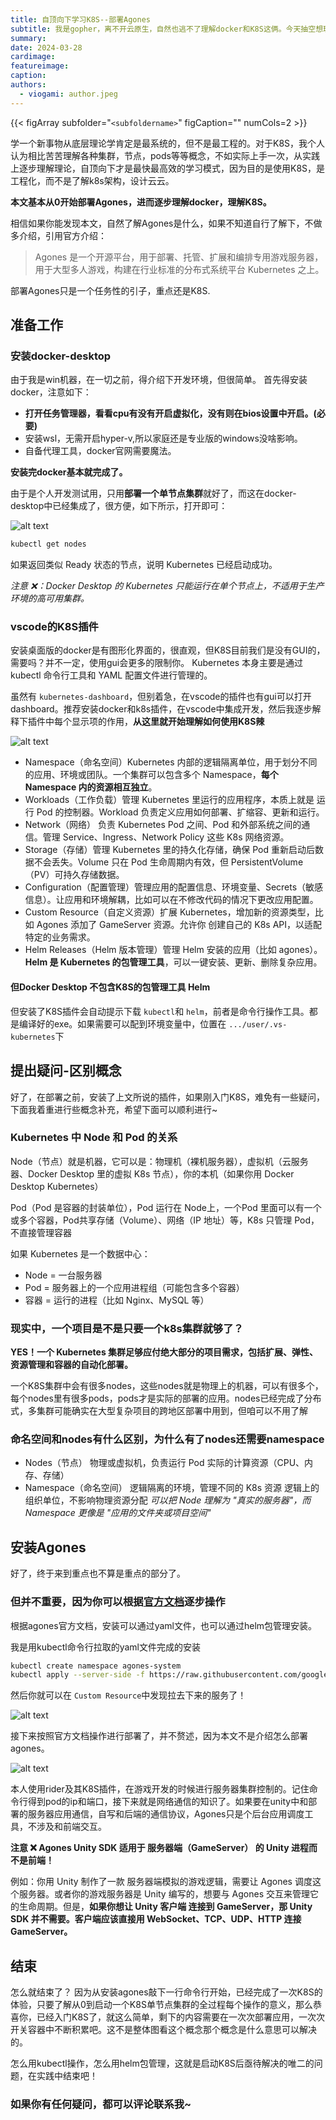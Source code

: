 ```yaml
---
title: 自顶向下学习K8S--部署Agones
subtitle: 我是gopher，离不开云原生，自然也逃不了理解docker和K8S这俩。今天抽空想玩下agones，进而对K8S有实践性的理解
summary: 
date: 2024-03-28
cardimage: 
featureimage:
caption: 
authors:
  - viogami: author.jpeg
---
```

{{< figArray subfolder="`<subfoldername>`" figCaption="" numCols=2 >}}

学一个新事物从底层理论学肯定是最系统的，但不是最工程的。对于K8S，我个人认为相比苦苦理解各种集群，节点，pods等等概念，不如实际上手一次，从实践上逐步理解理论，自顶向下才是最快最高效的学习模式，因为目的是使用K8S，是工程化，而不是了解k8s架构，设计云云。
<!--more-->

**本文基本从0开始部署Agones，进而逐步理解docker，理解K8S。**

相信如果你能发现本文，自然了解Agones是什么，如果不知道自行了解下，不做多介绍，引用官方介绍：

> Agones 是一个开源平台，用于部署、托管、扩展和编排专用游戏服务器，用于大型多人游戏，构建在行业标准的分布式系统平台
> Kubernetes 之上。

部署Agones只是一个任务性的引子，重点还是K8S.

## 准备工作

### 安装docker-desktop

由于我是win机器，在一切之前，得介绍下开发环境，但很简单。
首先得安装docker，注意如下：

- **打开任务管理器，看看cpu有没有开启虚拟化，没有则在bios设置中开启。(必要)**
- 安装wsl，无需开启hyper-v,所以家庭还是专业版的windows没啥影响。
- 自备代理工具，docker官网需要魔法。

**安装完docker基本就完成了。**

由于是个人开发测试用，只用**部署一个单节点集群**就好了，而这在docker-desktop中已经集成了，很方便，如下所示，打开即可：

![alt text](images/1.png)

```bash
kubectl get nodes
```

如果返回类似 Ready 状态的节点，说明 Kubernetes 已经启动成功。

*注意 ❌：Docker Desktop 的 Kubernetes 只能运行在单个节点上，不适用于生产环境的高可用集群。*

### vscode的K8S插件

安装桌面版的docker是有图形化界面的，很直观，但K8S目前我们是没有GUI的，需要吗？并不一定，使用gui会更多的限制你。
Kubernetes 本身主要是通过 kubectl 命令行工具和 YAML 配置文件进行管理的。

虽然有 `kubernetes-dashboard`，但别着急，在vscode的插件也有gui可以打开dashboard。推荐安装docker和k8s插件，在vscode中集成开发，然后我逐步解释下插件中每个显示项的作用，**从这里就开始理解如何使用K8S辣**

![alt text](images/2.png)

- Namespace（命名空间）Kubernetes 内部的逻辑隔离单位，用于划分不同的应用、环境或团队。一个集群可以包含多个 Namespace，**每个 Namespace 内的资源相互独立**。
- Workloads（工作负载）管理 Kubernetes 里运行的应用程序，本质上就是 运行 Pod 的控制器。Workload 负责定义应用如何部署、扩缩容、更新和运行。
- Network（网络） 负责 Kubernetes Pod 之间、Pod 和外部系统之间的通信。管理 Service、Ingress、Network Policy 这些 K8s 网络资源。
- Storage（存储）管理 Kubernetes 里的持久化存储，确保 Pod 重新启动后数据不会丢失。Volume 只在 Pod 生命周期内有效，但 PersistentVolume（PV）可持久存储数据。
- Configuration（配置管理）管理应用的配置信息、环境变量、Secrets（敏感信息）。让应用和环境解耦，比如可以在不修改代码的情况下更改应用配置。
- Custom Resource（自定义资源）扩展 Kubernetes，增加新的资源类型，比如 Agones 添加了 GameServer 资源。允许你 创建自己的 K8s API，以适配特定的业务需求。
- Helm Releases（Helm 版本管理）管理 Helm 安装的应用（比如 agones）。**Helm 是 Kubernetes 的包管理工具**，可以一键安装、更新、删除复杂应用。

#### 但Docker Desktop 不包含K8S的包管理工具 Helm

但安装了K8S插件会自动提示下载 `kubectl`和 `helm`，前者是命令行操作工具。都是编译好的exe。如果需要可以配到环境变量中，位置在 `.../user/.vs-kubernetes`下

## 提出疑问-区别概念

好了，在部署之前，安装了上文所说的插件，如果刚入门K8S，难免有一些疑问，下面我着重进行些概念补充，希望下面可以顺利进行~

### Kubernetes 中 Node 和 Pod 的关系

Node（节点）就是机器，它可以是：物理机（裸机服务器），虚拟机（云服务器、Docker Desktop 里的虚拟 K8s 节点），你的本机（如果你用 Docker Desktop Kubernetes）

Pod（Pod 是容器的封装单位），Pod 运行在 Node上，一个Pod 里面可以有一个或多个容器，Pod共享存储（Volume）、网络（IP 地址）等，K8s 只管理 Pod，不直接管理容器

如果 Kubernetes 是一个数据中心：

- Node = 一台服务器
- Pod = 服务器上的一个应用进程组（可能包含多个容器）
- 容器 = 运行的进程（比如 Nginx、MySQL 等）

### 现实中，一个项目是不是只要一个k8s集群就够了？

**YES！一个 Kubernetes 集群足够应付绝大部分的项目需求，包括扩展、弹性、资源管理和容器的自动化部署。**

一个K8S集群中会有很多nodes，这些nodes就是物理上的机器，可以有很多个，每个nodes里有很多pods，pods才是实际的部署的应用。nodes已经完成了分布式，多集群可能确实在大型复杂项目的跨地区部署中用到，但咱可以不用了解

### 命名空间和nodes有什么区别，为什么有了nodes还需要namespace

- Nodes（节点） 物理或虚拟机，负责运行 Pod 实际的计算资源（CPU、内存、存储）
- Namespace（命名空间） 逻辑隔离的环境，管理不同的 K8s 资源 逻辑上的组织单位，不影响物理资源分配
  *可以把 Node 理解为 "真实的服务器"，而 Namespace 更像是 "应用的文件夹或项目空间"*

## 安装Agones

好了，终于来到重点也不算是重点的部分了。

### 但并不重要，因为你可以根据[官方文档](https://agones.dev/site/docs/installation/install-agones/yaml/)逐步操作

根据agones官方文档，安装可以通过yaml文件，也可以通过helm包管理安装。

我是用kubectl命令行拉取的yaml文件完成的安装

```bash
kubectl create namespace agones-system
kubectl apply --server-side -f https://raw.githubusercontent.com/googleforgames/agones/release-1.48.0/install/yaml/install.yaml

```

然后你就可以在 `Custom Resource`中发现拉去下来的服务了！

![alt text](images/3.png)

接下来按照官方文档操作进行部署了，并不赘述，因为本文不是介绍怎么部署agones。

![alt text](images/4.png)

本人使用rider及其K8S插件，在游戏开发的时候进行服务器集群控制的。记住命令行得到pod的ip和端口，接下来就是网络通信的知识了。如果要在unity中和部署的服务器应用通信，自写和后端的通信协议，Agones只是个后台应用调度工具，不涉及和前端交互。

**注意 ❌ Agones Unity SDK 适用于 服务器端（GameServer） 的 Unity 进程而不是前端！**

例如：你用 Unity 制作了一款 服务器端模拟的游戏逻辑，需要让 Agones 调度这个服务器。或者你的游戏服务器是 Unity 编写的，想要与 Agones 交互来管理它的生命周期。但是，**如果你想让 Unity 客户端 连接到 GameServer，那 Unity SDK 并不需要。客户端应该直接用 WebSocket、TCP、UDP、HTTP 连接 GameServer。**

## 结束

怎么就结束了？
因为从安装agones敲下一行命令行开始，已经完成了一次K8S的体验，只要了解从0到启动一个K8S单节点集群的全过程每个操作的意义，那么恭喜你，已经入门K8S了，就这么简单，剩下的内容需要在一次次部署应用，一次次开关容器中不断积累吧。这不是整体图看这个概念那个概念是什么意思可以解决的。

怎么用kubectl操作，怎么用helm包管理，这就是启动K8S后亟待解决的唯二的问题，在实践中结束吧！

### 如果你有任何疑问，都可以评论联系我~

<script src="https://giscus.app/client.js"
        data-repo="viogami/blog"
        data-repo-id="R_kgDOORWDyA"
        data-category="Announcements"
        data-category-id="DIC_kwDOORWDyM4Conxc"
        data-mapping="pathname"
        data-strict="0"
        data-reactions-enabled="1"
        data-emit-metadata="0"
        data-input-position="top"
        data-theme="preferred_color_scheme"
        data-lang="zh-CN"
        crossorigin="anonymous"
        async>
</script>

